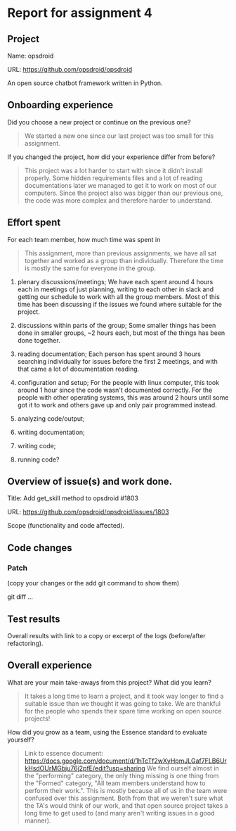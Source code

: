 # Report for assignment 4

## Project

Name: opsdroid

URL: https://github.com/opsdroid/opsdroid

An open source chatbot framework written in Python.

## Onboarding experience

Did you choose a new project or continue on the previous one?
> We started a new one since our last project was too small for this assignment.

If you changed the project, how did your experience differ from before?
> This project was a lot harder to start with since it didn't install properly. Some hidden requirements files and a lot of reading documentations later we managed to get it to work on most of our computers. Since the project also was bigger than our previous one, the code was more complex and therefore harder to understand.

## Effort spent

For each team member, how much time was spent in
> This assignment, more than previous assignments, we have all sat together and worked as a group than individually. Therefore the time is mostly the same for everyone in the group.

1. plenary discussions/meetings;
We have each spent around 4 hours each in meetings of just planning, writing to each other in slack and getting our schedule to work with all the group members. Most of this time has been discussing if the issues we found where suitable for the project.

2. discussions within parts of the group;
Some smaller things has been done in smaller groups, ~2 hours each, but most of the things has been done together.

3. reading documentation;
Each person has spent around 3 hours searching individually for issues before the first 2 meetings, and with that came a lot of documentation reading. 

4. configuration and setup;
For the people with linux computer, this took around 1 hour since the code wasn't documented correctly. For the people with other operating systems, this was around 2 hours until some got it to work and others gave up and only pair programmed instead.

5. analyzing code/output;


6. writing documentation;


7. writing code;


8. running code?

## Overview of issue(s) and work done.

Title: Add get_skill method to opsdroid #1803

URL: https://github.com/opsdroid/opsdroid/issues/1803



Scope (functionality and code affected).

## Code changes

### Patch

(copy your changes or the add git command to show them)

git diff ...

## Test results

Overall results with link to a copy or excerpt of the logs (before/after
refactoring).

## Overall experience

What are your main take-aways from this project? What did you learn?
> It takes a long time to learn a project, and it took way longer to find a suitable issue than we thought it was going to take. We are thankful for the people who spends their spare time working on open source projects!

How did you grow as a team, using the Essence standard to evaluate yourself?
> Link to essence document: https://docs.google.com/document/d/1hTcTf2wXyHpmJLGaf7FLB6UrkHsdOUrMGbju76j2pfE/edit?usp=sharing
> We find ourself almost in the "performing" category, the only thing missing is one thing from the "Formed" category, "All team members understand how to perform their work.". This is mostly because all of us in the team were confused over this assignment. Both from that we weren't sure what the TA's would think of our work, and that open source project takes a long time to get used to (and many aren't writing issues in a good manner).
